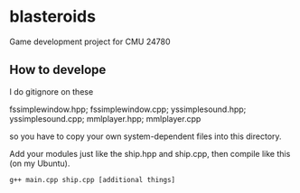 # blasteroids

Game development project for CMU 24780

## How to develope

I do
gitignore on these

fssimplewindow.hpp;
fssimplewindow.cpp;
yssimplesound.hpp;
yssimplesound.cpp;
mmlplayer.hpp;
mmlplayer.cpp

so you have to copy your own system-dependent files into this directory.

Add your modules just like the ship.hpp and ship.cpp, then compile like this (on my Ubuntu).

```bash
g++ main.cpp ship.cpp [additional things]
```
